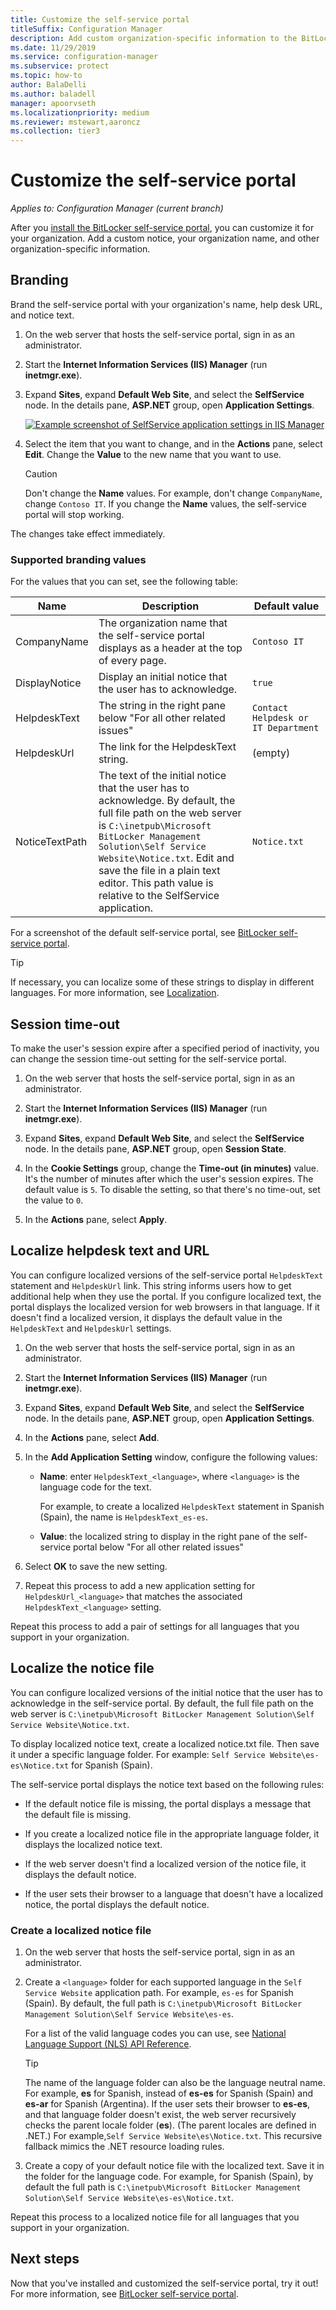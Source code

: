 ```yaml
---
title: Customize the self-service portal
titleSuffix: Configuration Manager
description: Add custom organization-specific information to the BitLocker management self-service portal
ms.date: 11/29/2019
ms.service: configuration-manager
ms.subservice: protect
ms.topic: how-to
author: BalaDelli
ms.author: baladell
manager: apoorvseth
ms.localizationpriority: medium
ms.reviewer: mstewart,aaroncz 
ms.collection: tier3
---
```


# Customize the self-service portal

*Applies to: Configuration Manager (current branch)*

<!--3601034-->

After you [install the BitLocker self-service portal](setup-websites.md), you can customize it for your organization. Add a custom notice, your organization name, and other organization-specific information.

## Branding

Brand the self-service portal with your organization's name, help desk URL, and notice text.

1. On the web server that hosts the self-service portal, sign in as an administrator.

1. Start the **Internet Information Services (IIS) Manager** (run **inetmgr.exe**).

1. Expand **Sites**, expand **Default Web Site**, and select the **SelfService** node. In the details pane, **ASP.NET** group, open **Application Settings**.

    [![Example screenshot of SelfService application settings in IIS Manager](media/bitlocker-self-service-iis-app-settings.png)](media/bitlocker-self-service-iis-app-settings.png#lightbox)

1. Select the item that you want to change, and in the **Actions** pane, select **Edit**. Change the **Value** to the new name that you want to use.

    > [!CAUTION]
    > Don't change the **Name** values. For example, don't change `CompanyName`, change `Contoso IT`. If you change the **Name** values, the self-service portal will stop working.

The changes take effect immediately.

### Supported branding values

For the values that you can set, see the following table:

|Name|Description|Default&nbsp;value|
|--- |--- |--- |
|CompanyName|The organization name that the self-service portal displays as a header at the top of every page.|`Contoso IT`|
|DisplayNotice|Display an initial notice that the user has to acknowledge.|`true`|
|HelpdeskText|The string in the right pane below "For all other related issues"|`Contact Helpdesk or IT Department`|
|HelpdeskUrl|The link for the HelpdeskText string.|(empty)|
|NoticeTextPath|The text of the initial notice that the user has to acknowledge. By default, the full file path on the web server is `C:\inetpub\Microsoft BitLocker Management Solution\Self Service Website\Notice.txt`. Edit and save the file in a plain text editor. This path value is relative to the SelfService application.|`Notice.txt`|

<!-- Not sure if we support changing these values. At a minimum need a description.
|ClientValidationEnabled||`true`|
|UnobtrusiveJavaScriptEnabled||`true`|
-->

For a screenshot of the default self-service portal, see [BitLocker self-service portal](self-service-portal.md).

> [!TIP]
> If necessary, you can localize some of these strings to display in different languages. For more information, see [Localization](#bkmk_localize).

## Session time-out

To make the user's session expire after a specified period of inactivity, you can change the session time-out setting for the self-service portal.

1. On the web server that hosts the self-service portal, sign in as an administrator.

1. Start the **Internet Information Services (IIS) Manager** (run **inetmgr.exe**).

1. Expand **Sites**, expand **Default Web Site**, and select the **SelfService** node. In the details pane, **ASP.NET** group, open **Session State**.

1. In the **Cookie Settings** group, change the **Time-out (in minutes)** value. It's the number of minutes after which the user's session expires. The default value is `5`. To disable the setting, so that there's no time-out, set the value to `0`.

1. In the **Actions** pane, select **Apply**.

## <a name="bkmk_localize"></a> Localize helpdesk text and URL

You can configure localized versions of the self-service portal `HelpdeskText` statement and `HelpdeskUrl` link. This string informs users how to get additional help when they use the portal. If you configure localized text, the portal displays the localized version for web browsers in that language. If it doesn't find a localized version, it displays the default value in the `HelpdeskText` and `HelpdeskUrl` settings.

1. On the web server that hosts the self-service portal, sign in as an administrator.

1. Start the **Internet Information Services (IIS) Manager** (run **inetmgr.exe**).

1. Expand **Sites**, expand **Default Web Site**, and select the **SelfService** node. In the details pane, **ASP.NET** group, open **Application Settings**.

1. In the **Actions** pane, select **Add**.

1. In the **Add Application Setting** window, configure the following values:

    - **Name**: enter `HelpdeskText_<language>`, where `<language>` is the language code for the text.

      For example, to create a localized `HelpdeskText` statement in Spanish (Spain), the name is `HelpdeskText_es-es`.

    - **Value**: the localized string to display in the right pane of the self-service portal below "For all other related issues"

1. Select **OK** to save the new setting.

1. Repeat this process to add a new application setting for `HelpdeskUrl_<language>` that matches the associated `HelpdeskText_<language>` setting.

Repeat this process to add a pair of settings for all languages that you support in your organization.

## Localize the notice file

You can configure localized versions of the initial notice that the user has to acknowledge in the self-service portal. By default, the full file path on the web server is `C:\inetpub\Microsoft BitLocker Management Solution\Self Service Website\Notice.txt`.

To display localized notice text, create a localized notice.txt file. Then save it under a specific language folder. For example: `Self Service Website\es-es\Notice.txt` for Spanish (Spain).

The self-service portal displays the notice text based on the following rules:

- If the default notice file is missing, the portal displays a message that the default file is missing.

- If you create a localized notice file in the appropriate language folder, it displays the localized notice text.

- If the web server doesn't find a localized version of the notice file, it displays the default notice.

- If the user sets their browser to a language that doesn't have a localized notice, the portal displays the default notice.

### Create a localized notice file

1. On the web server that hosts the self-service portal, sign in as an administrator.

1. Create a `<language>` folder for each supported language in the `Self Service Website` application path. For example, `es-es` for Spanish (Spain). By default, the full path is `C:\inetpub\Microsoft BitLocker Management Solution\Self Service Website\es-es`.

    For a list of the valid language codes you can use, see [National Language Support (NLS) API Reference](/windows/win32/intl/locale-identifiers#predefined-locale-identifiers).

    > [!TIP]
    > The name of the language folder can also be the language neutral name. For example, **es** for Spanish, instead of **es-es** for Spanish (Spain) and **es-ar** for Spanish (Argentina). If the user sets their browser to **es-es**, and that language folder doesn't exist, the web server recursively checks the parent locale folder (**es**). (The parent locales are defined in .NET.) For example,`Self Service Website\es\Notice.txt`. This recursive fallback mimics the .NET resource loading rules.

1. Create a copy of your default notice file with the localized text. Save it in the folder for the language code. For example, for Spanish (Spain), by default the full path is `C:\inetpub\Microsoft BitLocker Management Solution\Self Service Website\es-es\Notice.txt`.

Repeat this process to a localized notice file for all languages that you support in your organization.

## Next steps

Now that you've installed and customized the self-service portal, try it out! For more information, see [BitLocker self-service portal](self-service-portal.md).